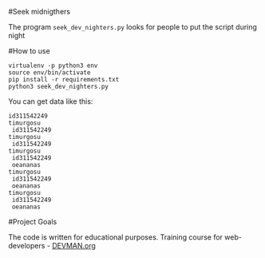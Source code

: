 #Seek midnigthers

The program ```seek_dev_nighters.py``` looks for people to put the script during night

#How to use
```
virtualenv -p python3 env
source env/bin/activate
pip install -r requirements.txt
python3 seek_dev_nighters.py
```

You can get data like this:
```
id311542249
timurgosu
 id311542249
timurgosu
 id311542249
timurgosu
 id311542249
 oeananas
timurgosu
 id311542249
 oeananas
timurgosu
 id311542249
 oeananas
```

#Project Goals

The code is written for educational purposes. Training course for web-developers - [DEVMAN.org](https://devman.org)

